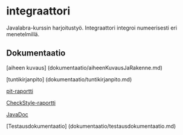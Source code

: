 # integraattori
Javalabra-kurssin harjoitustyö. Integraattori integroi numeerisesti eri menetelmillä.

## Dokumentaatio
[aiheen kuvaus] (dokumentaatio/aiheenKuvausJaRakenne.md)

[tuntikirjanpito] (dokumentaatio/tuntikirjanpito.md)

[pit-raportti](https://htmlpreview.github.io/?https://github.com/estuuli/integraattori/blob/master/dokumentaatio/pit-raportti/201703052214/index.html)

[CheckStyle-raportti](https://htmlpreview.github.io/?https://github.com/estuuli/integraattori/blob/master/dokumentaatio/checkstyle-raportti/site/checkstyle.html)

[JavaDoc](https://htmlpreview.github.io/?https://github.com/estuuli/integraattori/blob/master/javadoc/apidocs/index.html)

[Testausdokumentaatio] (dokumentaatio/testausdokumentaatio.md)
